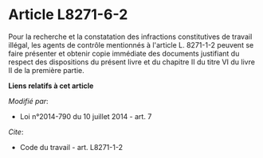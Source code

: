 # Article L8271-6-2

Pour la recherche et la constatation des infractions constitutives de travail illégal, les agents de contrôle mentionnés à
l'article L. 8271-1-2 peuvent se faire présenter et obtenir copie immédiate des documents justifiant du respect des
dispositions du présent livre et du chapitre II du titre VI du livre II de la première partie.

**Liens relatifs à cet article**

_Modifié par_:

  - Loi n°2014-790 du 10 juillet 2014 - art. 7

_Cite_:

  - Code du travail - art. L8271-1-2
